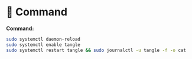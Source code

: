 # 🛟 Command

**Command:**

```bash
sudo systemctl daemon-reload
sudo systemctl enable tangle
sudo systemctl restart tangle && sudo journalctl -u tangle -f -o cat
```

